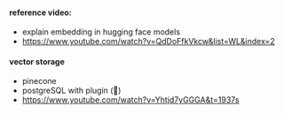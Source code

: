 #### reference video:
- explain embedding in hugging face models
- https://www.youtube.com/watch?v=QdDoFfkVkcw&list=WL&index=2

#### vector storage
- pinecone
- postgreSQL with plugin (🦊)
- https://www.youtube.com/watch?v=Yhtjd7yGGGA&t=1937s
